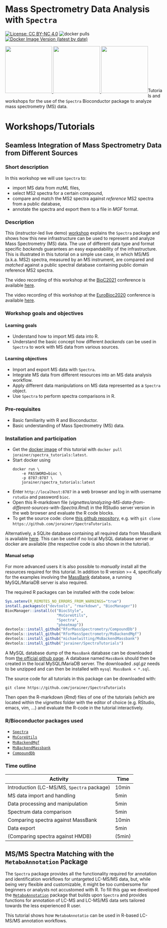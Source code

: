 # Mass Spectrometry Data Analysis with `Spectra`

[![License: CC BY-NC 4.0](https://img.shields.io/badge/License-CC%20BY--NC%204.0-lightgrey.svg)](https://creativecommons.org/licenses/by-nc/4.0/)
![docker pulls](https://img.shields.io/docker/pulls/jorainer/spectra_tutorials)
[![Docker Image Version (latest by date)](https://img.shields.io/docker/v/jorainer/spectra_tutorials?label=docker%20image)](https://hub.docker.com/repository/docker/jorainer/spectra_tutorials)

<div style="float: left;">
<a href="https://rformassspectrometry.github.io/Spectra">
<img
src="https://raw.githubusercontent.com/rformassspectrometry/stickers/master/Spectra/Spectra.png"
height="150">
</a>
<a href="https://rformassspectrometry.github.io/MsBackendMassbank">
<img
src="https://raw.githubusercontent.com/rformassspectrometry/stickers/master/MsBackendMassbank/MsBackendMassbank.png"
height="150">
</a>
<a href="https://rformassspectrometry.github.io/MsBackendMgf">
<img
src="https://raw.githubusercontent.com/rformassspectrometry/stickers/master/MsBackendMgf/MsBackendMgf.png"
height="150">
</a>
</div>
<br>
<br>
<br>
<br>
<br>
<br>
<br>


<div></div>


Tutorials and workshops for the use of the `Spectra` Bioconductor package to
analyze mass spectrometry (MS) data.

# Workshops/Tutorials

## Seamless Integration of Mass Spectrometry Data from Different Sources


### Short description

In this workshop we will use `Spectra` to:

- import MS data from *mzML* files,
- select MS2 spectra for a certain compound,
- compare and match the MS2 spectra against *reference* MS2 spectra from a
  public database,
- annotate the spectra and export them to a file in *MGF* format.


### Description

This (instructor-led live demo)
[workshop](https://jorainer.github.io/SpectraTutorials/articles/analyzing-MS-data-from-different-sources-with-Spectra.html)
explains the `Spectra` package and shows how this new infrastructure can be used
to represent and analyze Mass Spectrometry (MS) data. The use of different data
type and format specific *backends* guarantees an easy expandability of the
infrastructure. This is illustrated in this tutorial on a simple use case, in
which MS/MS (a.k.a. MS2) spectra, measured by an MS instrument, are compared and
*matched* against a public spectral database containing public domain reference
MS2 spectra.

The video recording of this workshop at the
[BioC2021](https://bioc2021.bioconductor.org/) conference is available
[here](https://youtu.be/CNvqlK3Wgx4).

The video recording of this workshop at the
[EuroBioc2020](https://eurobioc2020.bioconductor.org/) conference is available
[here](https://www.youtube.com/watch?v=W6JISCrAtk0).


### Workshop goals and objectives

#### Learning goals

- Understand how to import MS data into R.
- Understand the basic concept how different *backends* can be used in `Spectra`
  to work with MS data from various sources.

#### Learning objectives

- Import and export MS data with `Spectra`.
- Integrate MS data from different resources into an MS data analysis workflow.
- Apply different data manipulations on MS data represented as a `Spectra`
  object.
- Use `Spectra` to perform spectra comparisons in R.


### Pre-requisites

- Basic familiarity with R and Bioconductor.
- Basic understanding of Mass Spectrometry (MS) data.


### Installation and participation

- Get the [docker image](https://hub.docker.com/r/jorainer/spectra_tutorials) of
  this tutorial with `docker pull jorainer/spectra_tutorials:latest`.
- Start docker using
  ```
  docker run \
      -e PASSWORD=bioc \
      -p 8787:8787 \
      jorainer/spectra_tutorials:latest
  ```
- Enter `http://localhost:8787` in a web browser and log in with username
  `rstudio` and password `bioc`.
- Open this R-markdown file
  (*vignettes/analyzing-MS-data-from-different-sources-with-Spectra.Rmd*) in the
  RStudio server version in the web browser and evaluate the R code blocks.
- To get the source code: clone [this github
repository](https://github.com/jorainer/SpectraTutorials), e.g. with `git clone
https://github.com/jorainer/SpectraTutorials`.

Alternatively, a SQLite database containing all required data from MassBank is
available
[here](https://github.com/jorainer/SpectraTutorials/releases/tag/2021.03). This
can be used if no local MySQL database server or docker are available (the
respective code is also shown in the tutorial).


#### Manual setup

For more advanced users it is also possible to *manually* install all the
resources required for this tutorial. In addition to R version >= 4,
specifically for the examples involving the
[MassBank](https://massbank.eu/MassBank/) database, a running MySQL/MariaDB
server is also required.

The required R packages can be installed with the code below:

```r
Sys.setenv(R_REMOTES_NO_ERRORS_FROM_WARNINGS="true")
install.packages(c("devtools", "rmarkdown", "BiocManager"))
BiocManager::install(c("BiocStyle",
                       "MsCoreUtils",
                       "Spectra",
                       "pheatmap"))
devtools::install_github("RforMassSpectrometry/CompoundDb")
devtools::install_github("RforMassSpectrometry/MsBackendMgf")
devtools::install_github("michaelwitting/MsBackendMassbank")
devtools::install_github("jorainer/SpectraTutorials")
```

A MySQL database dump of the `MassBank` database can be downloaded from [the
official github page](https://github.com/MassBank/MassBank-data/releases). A
database named `MassBank` should then be created in the local MySQL/MariaDB
server. The downloaded *.sql.gz* needs to be unzipped and can then be installed
with `mysql MassBank < *.sql`.

The source code for all tutorials in this package can be downloaded with:

```
git clone https://github.com/jorainer/SpectraTutorials
```

Then open the R-markdown (*Rmd*) files of one of the tutorials (which are
located within the *vignettes* folder with the editor of choice (e.g. RStudio,
emacs, vim, ...) and evaluate the R-code in the tutorial interactively.

### R/Bioconductor packages used

- [`Spectra`](https://bioconductor.org/packages/Spectra)
- [`MsCoreUtils`](https://bioconductor.org/packages/MsCoreUtils)
- [`MsBackendMgf`](https://bioconductor.org/packages/MsBackendMgf)
- [`MsBackendMassbank`](https://bioconductor.org/packages/MsBackendMassbank)
- [`CompoundDb`](https://bioconductor.org/packages/CompoundDb)

### Time outline

| Activity                                   | Time  |
|--------------------------------------------|-------|
| Introduction (LC-MS/MS, `Spectra` package) | 10min |
| MS data import and handling                | 5min  |
| Data processing and manipulation           | 5min  |
| Spectrum data comparison                   | 5min  |
| Comparing spectra against MassBank         | 10min |
| Data export                                | 5min  |
| (Comparing spectra against HMDB)           | (5min)|



## MS/MS Spectra Matching with the `MetaboAnnotation` Package

The `Spectra` package provides all the functionality required for annotation and
identification workflows for untargeted LC-MS/MS data, but, while being very
flexible and customizable, it might be too cumbersome for beginners or analysts
not accustomed with R. To fill this gap we developed the
[`MetaboAnnotation`](https://rformassspectrometry.github.io/MetaboAnnotation)
package that builds upon `Spectra` and provides functions for annotation of
LC-MS and LC-MS/MS data sets tailored towards the less experienced R user.

This tutorial shows how `MetaboAnnotatio` can be used in R-based LC-MS/MS
annotation workflows.
